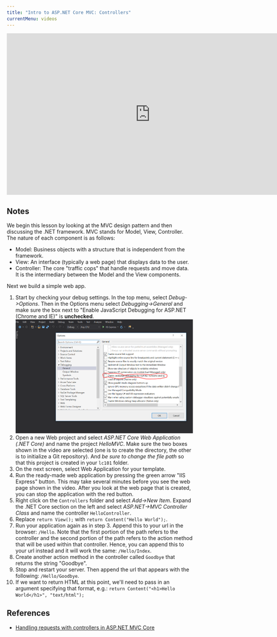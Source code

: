 ```yaml
---
title: "Intro to ASP.NET Core MVC: Controllers"
currentMenu: videos
---
```


<div class="youtube-wrapper"><iframe width="776" height="437" src="https://www.youtube-nocookie.com/embed/2n7keI_E8tE?rel=0" frameborder="0" allowfullscreen></iframe></div>

## Notes

We begin this lesson by looking at the MVC design pattern and then discussing the .NET framework. MVC stands for Model, View, Controller. The nature of each component is as follows:

* Model: Business objects with a structure that is independent from the framework.
* View: An interface (typically a web page) that displays data to the user.
* Controller: The core "traffic cops" that handle requests and move data. It is the intermediary between the Model and the View components.

Next we build a simple web app.

1. Start by checking your debug settings. In the top menu, select *Debug->Options*. Then in the Options menu select *Debugging->General* and make sure the box next to "Enable JavaScript Debugging for ASP.NET (Chrome and IE)" is **unchecked**.
  ![Chrome Debugging](../images/disable.png)
2. Open a new Web project and select *ASP.NET Core Web Application (.NET Core)* and name the project *HelloMVC*. Make sure the two boxes shown in the video are selected (one is to create the directory, the other is to initialize a Git repository). And *be sure to change the file path* so that this project is created in your `lc101` folder.
3. On the next screen, select Web Application for your template.
4. Run the ready-made web application by pressing the green arrow "IIS Express" button. This may take several minutes before you see the web page shown in the video. After you look at the web page that is created, you can stop the application with the red button.
5. Right click on the `Controllers` folder and select *Add->New Item*. Expand the .NET Core section on the left and select *ASP.NET->MVC Controller Class* and name the controller `HelloController`.
6. Replace `return View();` with `return Content("Hello World");`.
7. Run your application again as in step 3. Append this to your url in the browser: `/Hello`. Note that the first portion of the path refers to the controller and the second portion of the path refers to the action method that will be used within that controller. Hence, you can append this to your url instead and it will work the same: `/Hello/Index`.
8. Create another action method in the controller called `Goodbye` that returns the string "Goodbye".
9. Stop and restart your server. Then append the url that appears with the following: `/Hello/Goodbye`.
10. If we want to return HTML at this point, we'll need to pass in an argument specifying that format, e.g.: `return Content("<h1>Hello World</h1>", "text/html");`

## References

- [Handling requests with controllers in ASP.NET MVC Core](https://docs.microsoft.com/en-us/aspnet/core/mvc/controllers/actions)
